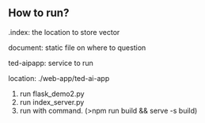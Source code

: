 ## How to run?

.index: the location to store vector

document: static file on where to question

ted-aipapp: service to run

location: ./web-app/ted-ai-app

1. run flask_demo2.py
2. run index_server.py
3. run with command. (>npm run build && serve -s build)
